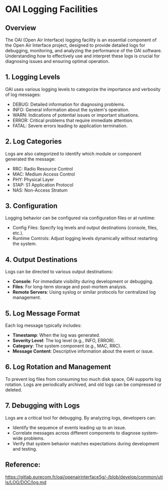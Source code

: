 # OAI Logging Facilities

## Overview
The OAI (Open Air Interface) logging facility is an essential component of the Open Air Interface project, designed to provide detailed logs for debugging, monitoring, and analyzing the performance of the OAI software. Understanding how to effectively use and interpret these logs is crucial for diagnosing issues and ensuring optimal operation.

  ## 1. Logging Levels
  OAI uses various logging levels to categorize the importance and verbosity of log messages:
  * DEBUG: Detailed information for diagnosing problems.
  * INFO: General information about the system's operation.
  * WARN: Indications of potential issues or important situations.
  * ERROR: Critical problems that require immediate attention.
  * FATAL: Severe errors leading to application termination.

  ## 2. Log Categories
  Logs are also categorized to identify which module or component generated the message:
  - RRC: Radio Resource Control
  - MAC: Medium Access Control
  - PHY: Physical Layer
  - S1AP: S1 Application Protocol
  - NAS: Non-Access Stratum
  
  ## 3. Configuration
  Logging behavior can be configured via configuration files or at runtime:
  - Config Files: Specify log levels and output destinations (console, files, etc.).
  - Runtime Controls: Adjust logging levels dynamically without restarting the system.

  ## 4. **Output Destinations**
  Logs can be directed to various output destinations:
  - **Console**: For immediate visibility during development or debugging.
  - **Files**: For long-term storage and post-mortem analysis.
  - **Remote Servers**: Using syslog or similar protocols for centralized log management.

  ## 5. **Log Message Format**
  Each log message typically includes:
  - **Timestamp**: When the log was generated.
  - **Severity Level**: The log level (e.g., INFO, ERROR).
  - **Category**: The system component (e.g., MAC, RRC).
  - **Message Content**: Descriptive information about the event or issue.

  ## 6. **Log Rotation and Management**
  To prevent log files from consuming too much disk space, OAI supports log rotation. Logs are periodically archived, and old logs can be compressed or deleted.

  ## 7. **Debugging with Logs**
  Logs are a critical tool for debugging. By analyzing logs, developers can:
  - Identify the sequence of events leading up to an issue.
  - Correlate messages across different components to diagnose system-wide problems.
  - Verify that system behavior matches expectations during development and testing.



## Reference:
https://gitlab.eurecom.fr/oai/openairinterface5g/-/blob/develop/common/utils/LOG/DOC/log.md

